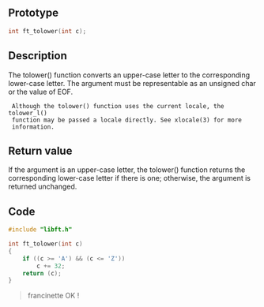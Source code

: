 ## Prototype

```c
int ft_tolower(int c);
```

## Description

The tolower() function converts an upper-case letter to the corresponding
     lower-case letter.  The argument must be representable as an unsigned
     char or the value of EOF.

     Although the tolower() function uses the current locale, the tolower_l()
     function may be passed a locale directly. See xlocale(3) for more
     information.

## Return value

If the argument is an upper-case letter, the tolower() function returns
     the corresponding lower-case letter if there is one; otherwise, the
     argument is returned unchanged.

## Code

```c
#include "libft.h"

int ft_tolower(int c)
{   
    if ((c >= 'A') && (c <= 'Z'))
        c += 32;
    return (c);
}

```

> francinette OK !